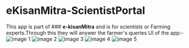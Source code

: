 # eKisanMitra-ScientistPortal
This app is part of  ### **e-kisanMitra** and is for scientists or Farming experts.Through this they will answer the farmer's queries
UI of the app:-
![image 1](http://i1377.photobucket.com/albums/ah42/har2008preet/1_zpsio3ln7ef.png)
![image 2](http://i1377.photobucket.com/albums/ah42/har2008preet/2_zpsiqgk2982.png)
![image 3](http://i1377.photobucket.com/albums/ah42/har2008preet/3_zpsfx9ngt0l.png)
![image 4](http://i1377.photobucket.com/albums/ah42/har2008preet/4_zpsjjzoj5j2.png)
![image 5](http://i1377.photobucket.com/albums/ah42/har2008preet/5_zpsprr2ugxs.png)
